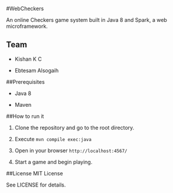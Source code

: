#WebCheckers

An online Checkers game system built in Java 8 and Spark, a web
microframework.

## Team

- Kishan K C

- Ebtesam Alsogaih


##Prerequisites

- Java 8

- Maven


##How to run it

1. Clone the repository and go to the root directory.

2. Execute `mvn compile exec:java`

3. Open in your browser `http://localhost:4567/`

4. Start a game and begin playing.


##License
MIT License

See LICENSE for details.
